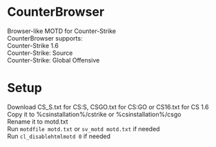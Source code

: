 # CounterBrowser
Browser-like MOTD for Counter-Strike <br>
CounterBrowser supports: <br>
Counter-Strike 1.6 <br>
Counter-Strike: Source <br>
Counter-Strike: Global Offensive <br>
# Setup
Download CS_S.txt for CS:S, CSGO.txt for CS:GO or CS16.txt for CS 1.6 <br>
Copy it to %csinstallation%/cstrike or %csinstallation%/csgo <br>
Rename it to motd.txt <br>
Run ```motdfile motd.txt``` or ```sv_motd motd.txt``` if needed<br>
Run ```cl_disablehtmlmotd 0``` if needed <br>
